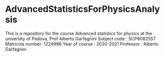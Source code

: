 # AdvancedStatisticsForPhysicsAnalysis
This is a repository for the course Advanced statistics for physics at the university of Padova, Prof Alberto Garfagnini
Subject code : SCP8082557
Matricola number: 1224996
Year of course : 2020-2021
Professor :  Alberto Garfagnini
